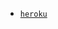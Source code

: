 



- [`heroku`]( https://dashboard.heroku.com/new?template=https://github.com/SuhailTechIMd/Suhail-Md)
